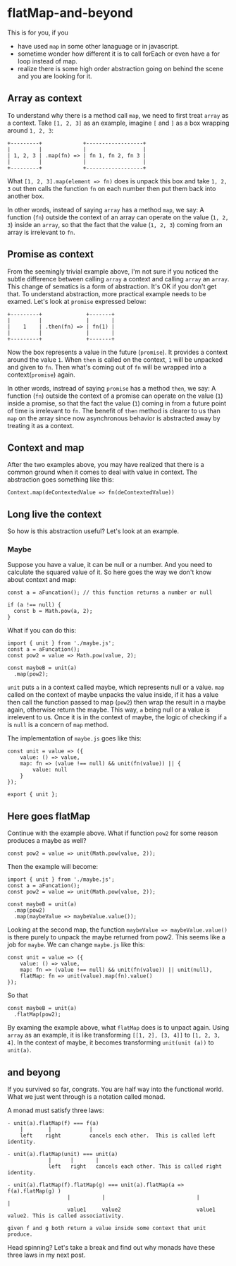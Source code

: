 # flatMap-and-beyond

This is for you, if you
- have used `map` in some other lanaguage or in javascript.
- sometime wonder how different it is to call forEach or even have a for loop instead of map.
- realize there is some high order abstraction going on behind the scene and you are looking for it.

## Array as context
To understand why there is a method call `map`, we need to first treat `array` as a context.
Take `[1, 2, 3]` as an example, imagine `[` and `]` as a box wrapping around `1, 2, 3`:
```
+---------+             +------------------+
|         |             |                  |
| 1, 2, 3 | .map(fn) => | fn 1, fn 2, fn 3 |
|         |             |                  |
+---------+             +------------------+
```
What `[1, 2, 3].map(element => fn)` does is unpack this box and take `1, 2, 3` out then calls the function `fn` on each number then put them back into another box.

In other words, instead of saying `array` has a method `map`, we say:
A function (`fn`) outside the context of an array can operate on the value (`1, 2, 3`) inside an `array`, so that the fact that the value (`1, 2, 3`) coming from an array is irrelevant to `fn`.

## Promise as context
From the seemingly trivial example above, I'm not sure if you noticed the subtle difference between calling `array` a context and calling `array` an `array`. This change of sematics is a form of abstraction. It's OK if you don't get that. To understand abstraction, more practical example needs to be examed. Let's look at `promise` expressed below:
```
+---------+              +-------+
|         |              |       |
|    1    | .then(fn) => | fn(1) |
|         |              |       |
+---------+              +-------+
```
Now the box represents a value in the future (`promise`). It provides a context around the value `1`. When `then` is called on the context, `1` will be unpacked and given to `fn`. Then what's coming out of `fn` will be wrapped into a context(`promise`) again.

In other words, instread of saying `promise` has a method `then`, we say:
A function (`fn`) outside the context of a promise can operate on the value (`1`) inside a promise, so that the fact the value (`1`) coming in from a future point of time is irrelevant to `fn`. The benefit of `then` method is clearer to us than `map` on the array since now asynchronous behavior is abstracted away by treating it as a context.

## Context and map
After the two examples above, you may have realized that there is a common ground when it comes to deal with value in context. The abstraction goes something like this:
```
Context.map(deContextedValue => fn(deContextedValue))
```

## Long live the context
So how is this abstraction useful? Let's look at an example. 

### Maybe
Suppose you have a value, it can be null or a number. And you need to calculate the squared value of it. So here goes the way we don't know about context and map:
```
const a = aFuncation(); // this function returns a number or null

if (a !== null) {
  const b = Math.pow(a, 2);
}
```
What if you can do this:
```
import { unit } from './maybe.js';
const a = aFuncation(); 
const pow2 = value => Math.pow(value, 2);

const maybeB = unit(a)
  .map(pow2);
```
`unit` puts `a` in a context called maybe, which represents null or a value. `map` called on the context of maybe unpacks the value inside, if it has a value then call the function passed to map (`pow2`) then wrap the result in a maybe again, otherwise return the maybe. This way, `a` being null or a value is irrelevent to us. Once it is in the context of maybe, the logic of checking if `a` is `null` is a concern of `map` method.

The implementation of `maybe.js` goes like this:
```
const unit = value => ({
    value: () => value,
    map: fn => (value !== null) && unit(fn(value)) || {
        value: null
    }
});

export { unit };
```

## Here goes flatMap
Continue with the example above. What if function `pow2` for some reason produces a maybe as well?
```
const pow2 = value => unit(Math.pow(value, 2));
```
Then the example will become:
```
import { unit } from './maybe.js';
const a = aFuncation(); 
const pow2 = value => unit(Math.pow(value, 2));

const maybeB = unit(a)
  .map(pow2)
  .map(maybeValue => maybeValue.value());
```
Looking at the second map, the function `maybeValue => maybeValue.value()` is there purely to unpack the maybe returned from pow2. This seems like a job for `maybe`. We can change `maybe.js` like this:
```
const unit = value => ({
    value: () => value,
    map: fn => (value !== null) && unit(fn(value)) || unit(null),
    flatMap: fn => unit(value).map(fn).value()
});
```
So that 
```
const maybeB = unit(a)
  .flatMap(pow2);
```
By examing the example above, what `flatMap` does is to unpact again. 
Using `array` as an example, it is like transforming `[[1, 2], [3, 4]]` to `[1, 2, 3, 4]`. In the context of maybe, it becomes transforming `unit(unit (a))` to `unit(a)`. 

## and beyong
If you survived so far, congrats. You are half way into the functional world.
What we just went through is a notation called monad.

A monad must satisfy three laws:

```
- unit(a).flatMap(f) === f(a) 
    |        |            |
    left    right         cancels each other.  This is called left identity.

- unit(a).flatMap(unit) === unit(a)
             |      |       |
             left   right   cancels each other. This is called right identity.

- unit(a).flatMap(f).flatMap(g) === unit(a).flatMap(a => f(a).flatMap(g) )
                   |          |                             |            |
                   value1     value2                        value1       value2. This is called associativity.

given f and g both return a value inside some context that unit produce.
```

Head spinning? Let's take a break and find out why monads have these three laws in my next post.
